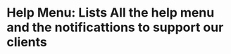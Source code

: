 Help Menu: Lists All the help menu and the notificattions to support our clients
============================================

